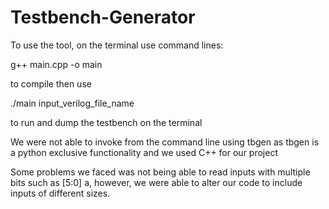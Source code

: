 # Testbench-Generator
To use the tool, on the terminal use command lines:

g++ main.cpp -o main

to compile
then use

./main input_verilog_file_name

to run and dump the testbench on the terminal


We were not able to invoke from the command line using tbgen as tbgen is a python exclusive functionality and we used C++ for our project

Some problems we faced was not being able to read inputs with multiple bits such as [5:0] a, however, we were able to alter our code to include inputs of different sizes.
